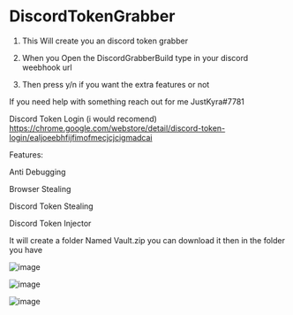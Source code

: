 # DiscordTokenGrabber

1. This Will create you an discord token grabber 

2. When you Open the DiscordGrabberBuild type in your discord weebhook url

3. Then press y/n if you want the extra features or not 

If you need help with something reach out for me JustKyra#7781

Discord Token Login (i would recomend)
https://chrome.google.com/webstore/detail/discord-token-login/ealjoeebhfijfimofmecjcjcigmadcai

Features:

Anti Debugging

Browser Stealing

Discord Token Stealing

Discord Token Injector

It will create a folder Named Vault.zip you can download it then 
in the folder you have

![image](https://user-images.githubusercontent.com/83514902/230091600-b47918f6-7d95-4caf-b6e4-bf5bcf48edba.png)

![image](https://user-images.githubusercontent.com/83514902/230090924-ca1ce111-5799-43fa-ab4a-4ed5b4d4215e.png)

![image](https://user-images.githubusercontent.com/83514902/230093029-bec28d62-6376-4b18-9cd5-de9b64cef2b8.png)


